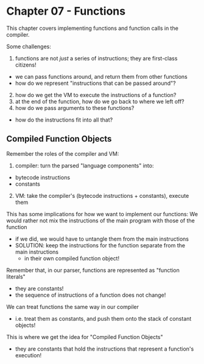 # Chapter 07 - Functions

This chapter covers implementing functions and function calls in the compiler.

Some challenges:
1. functions are not *just* a series of instructions; they are first-class citizens!
  - we can pass functions around, and return them from other functions
  - how do we represent "instructions that can be passed around"?
2. how do we get the VM to execute the instructions of a function?
3. at the end of the function, how do we go back to where we left off?
4. how do we pass arguments to these functions?
  - how do the instructions fit into all that?


## Compiled Function Objects
Remember the roles of the compiler and VM:
1. compiler: turn the parsed "language components" into:
  - bytecode instructions
  - constants
2. VM: take the compiler's (bytecode instructions + constants), execute them

This has some implications for how we want to implement our functions:
We would rather not mix the instructions of the main program with those of the function
  - if we did, we would have to untangle them from the main instructions
  - SOLUTION: keep the instructions for the function separate from the main instructions
    - in their own compiled function object!

Remember that, in our parser, functions are represented as "function literals"
- they are constants!
- the sequence of instructions of a function does not change!

We can treat functions the same way in our compiler
- i.e. treat them as constants, and push them onto the stack of constant objects!

This is where we get the idea for "Compiled Function Objects"
- they are constants that hold the instructions that represent a function's execution!